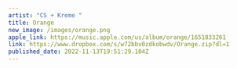 ```yaml
---
artist: "CS + Kreme "
title: Orange
new_image: /images/orange.png
apple_link: https://music.apple.com/us/album/orange/1651833261
link: https://www.dropbox.com/s/w72bbv0zdkobwdv/Orange.zip?dl=1
published_date: 2022-11-13T19:51:29.104Z
---
```

